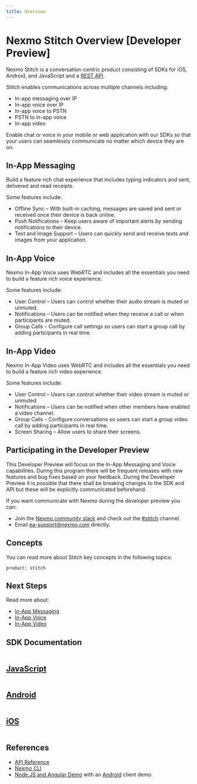 ```yaml
---
title: Overview
---
```


# Nexmo Stitch Overview [Developer Preview]

Nexmo Stitch is a conversation-centric product consisting of SDKs for iOS, Android, and JavaScript and a [REST API](/api/stitch).

Stitch enables communications across multiple channels including:

* In-app messaging over IP
* In-app voice over IP
* In-app voice to PSTN
* PSTN to in-app voice
* In-app video

Enable chat or voice in your mobile or web application with our SDKs so that your users can seamlessly communicate no matter which device they are on.

## In-App Messaging

Build a feature rich chat experience that includes typing indicators and sent, delivered and read receipts.

Some features include:

* Offline Sync – With built-in caching, messages are saved and sent or received once their device is back online.
* Push Notifications – Keep users aware of important alerts by sending notifications to their device.
* Text and Image Support – Users can quickly send and receive texts and images from your application.

## In-App Voice

Nexmo In-App Voice uses WebRTC and includes all the essentials you need to build a feature rich voice experience.

Some features include:

* User Control – Users can control whether their audio stream is muted or unmuted.
* Notifications  – Users can be notified when they receive a call or when participants are muted.
* Group Calls – Configure call settings so users can start a group call by adding participants in real time.

## In-App Video

Nexmo In-App Video uses WebRTC and includes all the essentials you need to build a feature rich video experience.

Some features include:

* User Control – Users can control whether their video stream is muted or unmuted.
* Notifications  – Users can be notified when other members have enabled a video channel.
* Group Calls – Configure conversations so users can start a group video call by adding participants in real time.
* Screen Sharing – Allow users to share their screens.

## Participating in the Developer Preview

This Developer Preview will focus on the In-App Messaging and Voice capabilities. During this program there will be frequent releases with new features and bug fixes based on your feedback. During the Developer Preview it is possible that there shall be breaking changes to the SDK and API but these will be explicitly communicated beforehand.

If you want communicate with Nexmo during the developer preview you can:

* Join the [Nexmo community slack](https://developer.nexmo.com/community/slack/) and check out the [#stitch](https://nexmo-community.slack.com/messages/C9H152ATW) channel.
* Email [ea-support@nexmo.com](mailto:ea-support@nexmo.com) directly.

## Concepts

You can read more about Stitch key concepts in the following topics:

```concept_list
product: stitch
```

## Next Steps

Read more about:

* [In-App Messaging](/stitch/in-app-messaging/overview)
* [In-App Voice](/stitch/in-app-voice/overview)
* [In-App Video](/stitch/in-app-video/overview)

## SDK Documentation

<div class="row">
  <div class="columns small-12 medium-4">
    <a href="/sdk/stitch/javascript/" target="_blank" class="card spacious card--image card--javascript">
      <h2>JavaScript</h2>
    </a>
  </div>
  <div class="columns small-12 medium-4">
    <a href="/sdk/stitch/android/" class="card spacious card--image card--android">
      <h2>Android</h2>
    </a>
  </div>
  <div class="columns small-12 medium-4">
    <a href="/sdk/stitch/ios/" class="card spacious card--image card--ios">
      <h2>iOS</h2>
    </a>
  </div>
</div>

## References

* [API Reference](/api/stitch)
* [Nexmo CLI](https://github.com/nexmo/nexmo-cli/tree/beta)
* [Node.JS and Angular Demo](https://github.com/Nexmo/stitch-demo) with an [Android](https://github.com/Nexmo/stitch-demo-android) client demo
